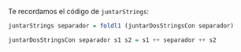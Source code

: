 Te recordamos el código de `juntarStrings`: 

```haskell
juntarStrings separador = foldl1 (juntarDosStringsCon separador)

juntarDosStringsCon separador s1 s2 = s1 ++ separador ++ s2
```
